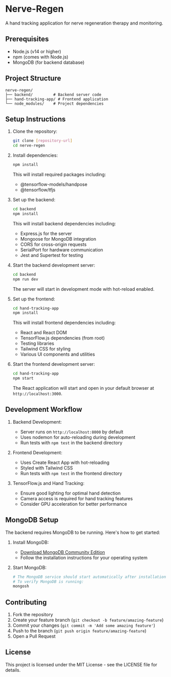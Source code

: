 # Nerve-Regen

A hand tracking application for nerve regeneration therapy and monitoring.

## Prerequisites

- Node.js (v14 or higher)
- npm (comes with Node.js)
- MongoDB (for backend database)

## Project Structure

```plaintext
nerve-regen/
├── backend/         # Backend server code
├── hand-tracking-app/ # Frontend application
└── node_modules/    # Project dependencies
```

## Setup Instructions

1. Clone the repository:

   ```bash
   git clone [repository-url]
   cd nerve-regen
   ```

2. Install dependencies:

   ```bash
   npm install
   ```

   This will install required packages including:
   - @tensorflow-models/handpose
   - @tensorflow/tfjs

3. Set up the backend:

   ```bash
   cd backend
   npm install
   ```

   This will install backend dependencies including:
   - Express.js for the server
   - Mongoose for MongoDB integration
   - CORS for cross-origin requests
   - SerialPort for hardware communication
   - Jest and Supertest for testing

4. Start the backend development server:

   ```bash
   cd backend
   npm run dev
   ```

   The server will start in development mode with hot-reload enabled.

5. Set up the frontend:

   ```bash
   cd hand-tracking-app
   npm install
   ```

   This will install frontend dependencies including:
   - React and React DOM
   - TensorFlow.js dependencies (from root)
   - Testing libraries
   - Tailwind CSS for styling
   - Various UI components and utilities

6. Start the frontend development server:

   ```bash
   cd hand-tracking-app
   npm start
   ```

   The React application will start and open in your default browser at `http://localhost:3000`.

## Development Workflow

1. Backend Development:
   - Server runs on `http://localhost:8000` by default
   - Uses nodemon for auto-reloading during development
   - Run tests with `npm test` in the backend directory

2. Frontend Development:
   - Uses Create React App with hot-reloading
   - Styled with Tailwind CSS
   - Run tests with `npm test` in the frontend directory

3. TensorFlow.js and Hand Tracking:
   - Ensure good lighting for optimal hand detection
   - Camera access is required for hand tracking features
   - Consider GPU acceleration for better performance

## MongoDB Setup

The backend requires MongoDB to be running. Here's how to get started:

1. Install MongoDB:
   - [Download MongoDB Community Edition](https://www.mongodb.com/try/download/community)
   - Follow the installation instructions for your operating system

2. Start MongoDB:
   ```bash
   # The MongoDB service should start automatically after installation
   # To verify MongoDB is running:
   mongosh
   ```

## Contributing

1. Fork the repository
2. Create your feature branch (`git checkout -b feature/amazing-feature`)
3. Commit your changes (`git commit -m 'Add some amazing feature'`)
4. Push to the branch (`git push origin feature/amazing-feature`)
5. Open a Pull Request

## License

This project is licensed under the MIT License - see the LICENSE file for details.
